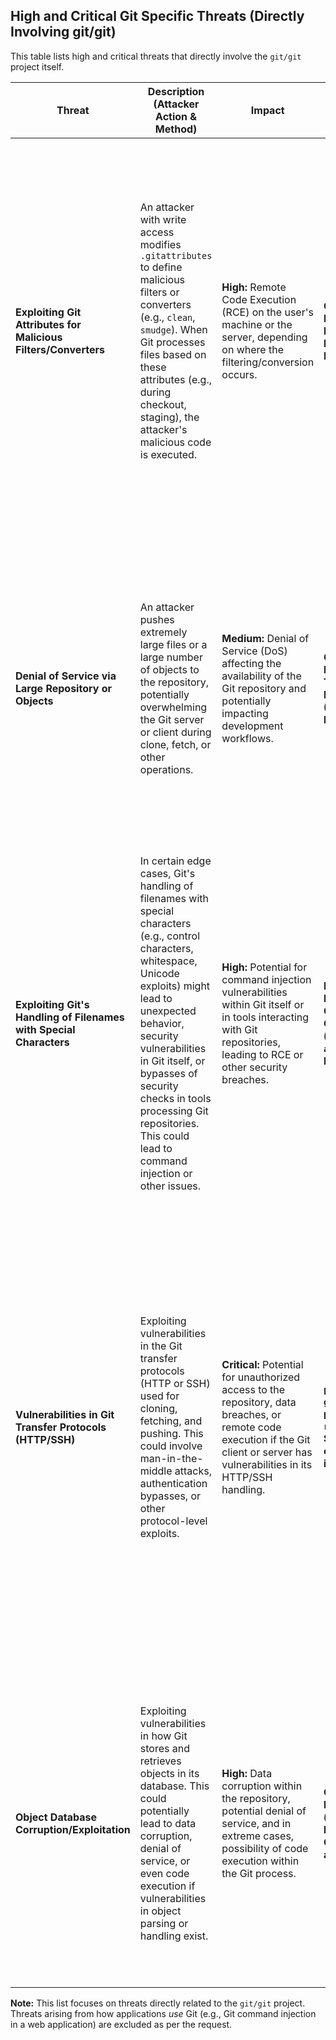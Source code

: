 
## High and Critical Git Specific Threats (Directly Involving git/git)

This table lists high and critical threats that directly involve the `git/git` project itself.

| Threat | Description (Attacker Action & Method) | Impact | Affected Git Component | Risk Severity | Mitigation Strategies |
|---|---|---|---|---|---|
| **Exploiting Git Attributes for Malicious Filters/Converters** | An attacker with write access modifies `.gitattributes` to define malicious filters or converters (e.g., `clean`, `smudge`). When Git processes files based on these attributes (e.g., during checkout, staging), the attacker's malicious code is executed. | **High:** Remote Code Execution (RCE) on the user's machine or the server, depending on where the filtering/conversion occurs. | **Git Attributes Parsing, Filter/Converter Execution Mechanism** | **High** | - **Code Review for `.gitattributes`:**  Review changes to `.gitattributes` carefully, especially filter and converter definitions. <br> - **Restrict `.gitattributes` Modification:** Limit who can modify the `.gitattributes` file. <br> - **Avoid Complex Filters/Converters:**  Minimize the use of custom filters and converters if possible. If necessary, ensure they are thoroughly vetted and understand their execution context. <br> - **Principle of Least Privilege:** Run Git operations with the minimum necessary privileges. |
| **Denial of Service via Large Repository or Objects** | An attacker pushes extremely large files or a large number of objects to the repository, potentially overwhelming the Git server or client during clone, fetch, or other operations. | **Medium:** Denial of Service (DoS) affecting the availability of the Git repository and potentially impacting development workflows. | **Object Database, Transfer Protocols (HTTP/SSH), Indexing** | **Medium** | - **Repository Size Limits:** Implement limits on repository size and individual file sizes (e.g., using Git LFS for large binaries). <br> - **Rate Limiting:** Implement rate limiting for Git operations on the server to prevent abuse. <br> - **Resource Monitoring:** Monitor Git server resources (CPU, memory, disk I/O) for unusual activity. <br> - **Optimize Repository Structure:** Avoid unnecessary large files or excessive history. |
| **Exploiting Git's Handling of Filenames with Special Characters** | In certain edge cases, Git's handling of filenames with special characters (e.g., control characters, whitespace, Unicode exploits) might lead to unexpected behavior, security vulnerabilities in Git itself, or bypasses of security checks in tools processing Git repositories. This could lead to command injection or other issues. | **High:** Potential for command injection vulnerabilities within Git itself or in tools interacting with Git repositories, leading to RCE or other security breaches. | **Filename Handling within Core Git Commands (e.g., `checkout`, `add`, `ls-files`), Index** | **High** | - **Strict Filename Conventions:** Enforce strict filename conventions to avoid the use of special characters. <br> - **Sanitize Filenames:** Sanitize filenames when processing data from Git repositories in other applications or scripts. <br> - **Keep Git Updated:** Ensure the Git version is up-to-date to benefit from bug fixes related to filename handling and security vulnerabilities. |
| **Vulnerabilities in Git Transfer Protocols (HTTP/SSH)** |  Exploiting vulnerabilities in the Git transfer protocols (HTTP or SSH) used for cloning, fetching, and pushing. This could involve man-in-the-middle attacks, authentication bypasses, or other protocol-level exploits. | **Critical:** Potential for unauthorized access to the repository, data breaches, or remote code execution if the Git client or server has vulnerabilities in its HTTP/SSH handling. | **`http-backend`, `git-upload-pack`, `git-receive-pack`, SSH client/server integration** | **Critical** | - **Use Secure Protocols:** Prefer SSH over HTTP/HTTPS where possible. <br> - **Strong Authentication:** Enforce strong authentication mechanisms for Git access (e.g., SSH keys, multi-factor authentication). <br> - **Keep Git Updated:** Ensure both the Git client and server are running the latest versions with security patches. <br> - **Secure Network Configuration:** Implement proper network security measures to prevent man-in-the-middle attacks. <br> - **Verify Server Identity:** When using HTTPS, ensure proper certificate validation to prevent connecting to malicious servers. |
| **Object Database Corruption/Exploitation** |  Exploiting vulnerabilities in how Git stores and retrieves objects in its database. This could potentially lead to data corruption, denial of service, or even code execution if vulnerabilities in object parsing or handling exist. | **High:** Data corruption within the repository, potential denial of service, and in extreme cases, possibility of code execution within the Git process. | **Object Database (packfiles, loose objects), Object Parsing and Handling** | **High** | - **Keep Git Updated:** Ensure the Git version is up-to-date to benefit from bug fixes related to object database handling. <br> - **Regular Repository Maintenance:** Run `git fsck` periodically to check for repository inconsistencies and corruption. <br> - **Secure Disk Storage:** Ensure the disk where the Git repository is stored is secure and protected from unauthorized access or corruption. |

**Note:** This list focuses on threats directly related to the `git/git` project. Threats arising from how applications *use* Git (e.g., Git command injection in a web application) are excluded as per the request.